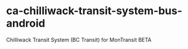 # ca-chilliwack-transit-system-bus-android
Chilliwack Transit System (BC Transit) for MonTransit BETA
